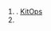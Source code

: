 1. . [KitOps](https://dev.to/kitops/kitops-a-practical-approach-to-accelerating-aiml-development-to-production-2hoh)
2. 